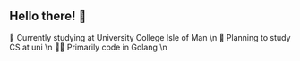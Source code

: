 ## Hello there! 👋
🏫 Currently studying at University College Isle of Man \n
🌱 Planning to study CS at uni \n
🧑‍💻 Primarily code in Golang \n
